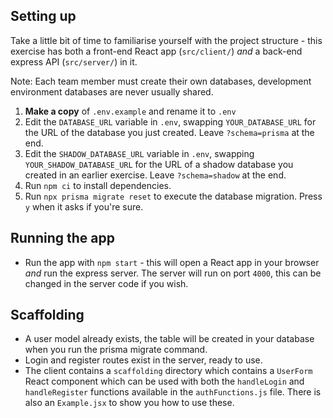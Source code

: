 ## Setting up

Take a little bit of time to familiarise yourself with the project structure - this exercise has both a front-end React app (`src/client/`) *and* a back-end express API (`src/server/`) in it.

Note: Each team member must create their own databases, development environment databases are never usually shared.

1. **Make a copy** of `.env.example` and rename it to `.env`
2. Edit the `DATABASE_URL` variable in `.env`, swapping `YOUR_DATABASE_URL` for the URL of the database you just created. Leave `?schema=prisma` at the end.
3. Edit the `SHADOW_DATABASE_URL` variable in `.env`, swapping `YOUR_SHADOW_DATABASE_URL` for the URL of a shadow database you created in an earlier exercise. Leave `?schema=shadow` at the end.
4. Run `npm ci` to install dependencies.
5. Run `npx prisma migrate reset` to execute the database migration. Press `y` when it asks if you're sure.

## Running the app
- Run the app with `npm start` - this will open a React app in your browser *and* run the express server. The server will run on port `4000`, this can be changed in the server code if you wish.

## Scaffolding
- A user model already exists, the table will be created in your database when you run the prisma migrate command.
- Login and register routes exist in the server, ready to use.
- The client contains a `scaffolding` directory which contains a `UserForm` React component which can be used with both the `handleLogin` and `handleRegister` functions available in the `authFunctions.js` file. There is also an `Example.jsx` to show you how to use these.